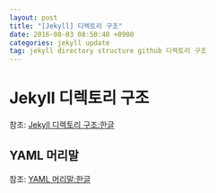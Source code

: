 ```yaml
---
layout: post
title: "[Jekyll] 디렉토리 구조"
date: 2016-08-03 08:50:40 +0900
categories: jekyll update
tag: jekyll directory structure github 디렉토리 구조
---
```


Jekyll 디렉토리 구조
====================

참조: [Jekyll 디렉토리 구조:한글](http://jekyllrb-ko.github.io/docs/structure/)

YAML 머리말
-----------

참조: [YAML 머리말:한글](http://jekyllrb-ko.github.io/docs/frontmatter/)
